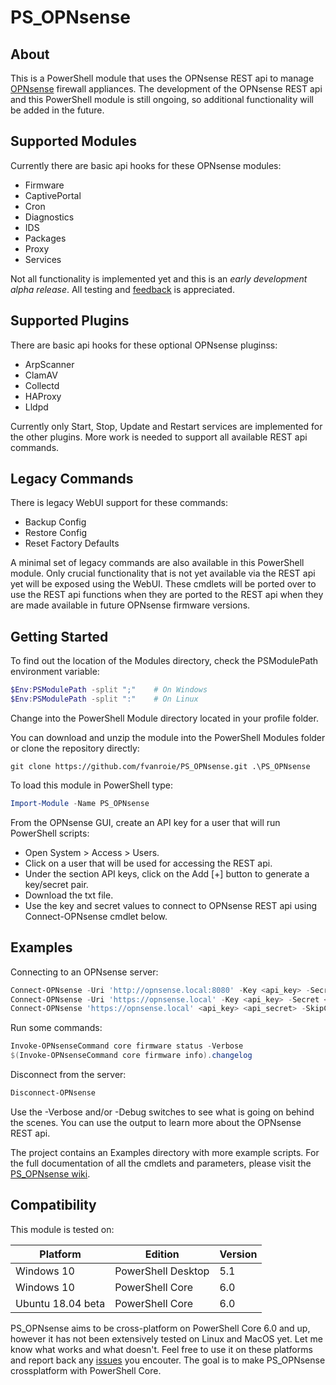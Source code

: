 # PS_OPNsense

## About
This is a PowerShell module that uses the OPNsense REST api to manage [OPNsense](https://opnsense.org/) firewall appliances.
The development of the OPNsense REST api and this PowerShell module is still ongoing, so additional functionality will be added in the future.

## Supported Modules
Currently there are basic api hooks for these OPNsense modules:
- Firmware
- CaptivePortal
- Cron
- Diagnostics
- IDS
- Packages
- Proxy
- Services

Not all functionality is implemented yet and this is an *early development alpha release*. All testing and [feedback](https://github.com/fvanroie/PS_OPNsense/issues) is appreciated.

## Supported Plugins
There are basic api hooks for these optional OPNsense pluginss:
- ArpScanner
- ClamAV
- Collectd
- HAProxy
- Lldpd

Currently only Start, Stop, Update and Restart services are implemented for the other plugins. More work is needed to support all available REST api commands.

## Legacy Commands
There is legacy WebUI support for these commands:
- Backup Config
- Restore Config
- Reset Factory Defaults

A minimal set of legacy commands are also available in this PowerShell module. Only crucial functionality that is not yet available via the REST api yet will be exposed using the WebUI.
These cmdlets will be ported over to use the REST api functions when they are ported to the REST api when they are made available in future OPNsense firmware versions.

## Getting Started
To find out the location of the Modules directory, check the PSModulePath environment variable:
```powershell
$Env:PSModulePath -split ";"    # On Windows
$Env:PSModulePath -split ":"    # On Linux
```
Change into the PowerShell Module directory located in your profile folder.

You can download and unzip the module into the PowerShell Modules folder or clone the repository directly:
```git
git clone https://github.com/fvanroie/PS_OPNsense.git .\PS_OPNsense
```

To load this module in PowerShell type:
```powershell
Import-Module -Name PS_OPNsense
```

From the OPNsense GUI, create an API key for a user that will run PowerShell scripts:
- Open System > Access > Users.
- Click on a user that will be used for accessing the REST api.
- Under the section API keys, click on the Add [+] button to generate a key/secret pair.
- Download the txt file.
- Use the key and secret values to connect to OPNsense REST api using Connect-OPNsense cmdlet below.

## Examples
Connecting to an OPNsense server:
```powershell
Connect-OPNsense -Uri 'http://opnsense.local:8080' -Key <api_key> -Secret <api_secret>
Connect-OPNsense -Uri 'https://opnsense.local' -Key <api_key> -Secret <api_secret> -Verbose -Debug
Connect-OPNsense 'https://opnsense.local' <api_key> <api_secret> -SkipCertificateCheck
```
Run some commands:
```powershell
Invoke-OPNsenseCommand core firmware status -Verbose
$(Invoke-OPNsenseCommand core firmware info).changelog
```
Disconnect from the server:
```powershell
Disconnect-OPNsense
```

Use the -Verbose and/or -Debug switches to see what is going on behind the scenes. You can use the output to learn more about the OPNsense REST api.

The project contains an Examples directory with more example scripts. For the full documentation of all the cmdlets and parameters, please visit the [PS_OPNsense wiki](https://github.com/fvanroie/PS_OPNsense//wiki/).

## Compatibility
This module is tested on:

Platform          | Edition            | Version
------------------|--------------------|--------
Windows 10        | PowerShell Desktop | 5.1
Windows 10        | PowerShell Core    | 6.0
Ubuntu 18.04 beta | PowerShell Core    | 6.0

PS_OPNsense aims to be cross-platform on PowerShell Core 6.0 and up, however it has not been extensively tested on Linux and MacOS yet. Let me know what works and what doesn't.
Feel free to use it on these platforms and report back any [issues](https://github.com/fvanroie/PS_OPNsense/issues) you encouter. The goal is to make PS_OPNsense crossplatform with PowerShell Core.